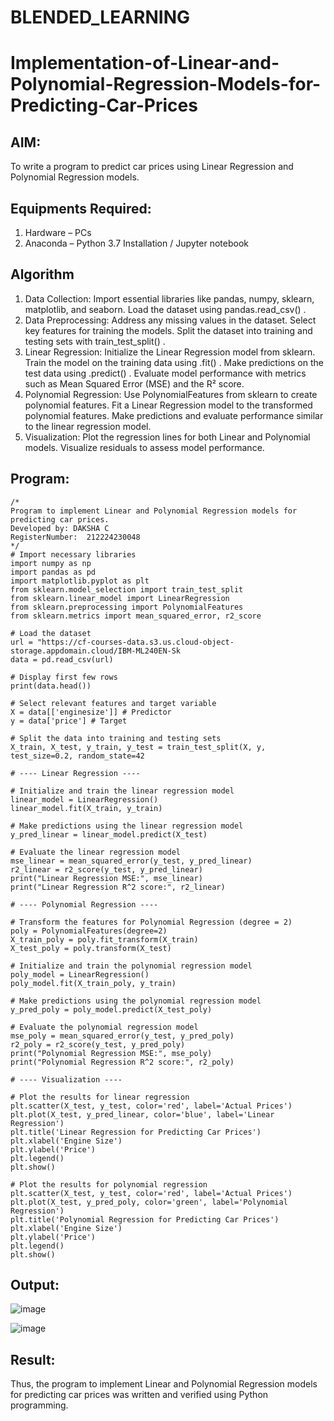 # BLENDED_LEARNING
# Implementation-of-Linear-and-Polynomial-Regression-Models-for-Predicting-Car-Prices

## AIM:
To write a program to predict car prices using Linear Regression and Polynomial Regression models.

## Equipments Required:
1. Hardware – PCs
2. Anaconda – Python 3.7 Installation / Jupyter notebook

## Algorithm
1. Data Collection:
Import essential libraries like pandas, numpy, sklearn, matplotlib, and seaborn.
Load the dataset using pandas.read_csv() .
2. Data Preprocessing:
Address any missing values in the dataset.
Select key features for training the models.
Split the dataset into training and testing sets with train_test_split() .
3. Linear Regression:
Initialize the Linear Regression model from sklearn.
Train the model on the training data using .fit() .
Make predictions on the test data using .predict() .
Evaluate model performance with metrics such as Mean Squared Error (MSE) and the R²
score.
4. Polynomial Regression:
Use PolynomialFeatures from sklearn to create polynomial features.
Fit a Linear Regression model to the transformed polynomial features.
Make predictions and evaluate performance similar to the linear regression model.
5. Visualization:
Plot the regression lines for both Linear and Polynomial models.
Visualize residuals to assess model performance.  

## Program:
```
/*
Program to implement Linear and Polynomial Regression models for predicting car prices.
Developed by: DAKSHA C
RegisterNumber:  212224230048
*/
# Import necessary libraries
import numpy as np
import pandas as pd
import matplotlib.pyplot as plt
from sklearn.model_selection import train_test_split
from sklearn.linear_model import LinearRegression
from sklearn.preprocessing import PolynomialFeatures
from sklearn.metrics import mean_squared_error, r2_score

# Load the dataset
url = "https://cf-courses-data.s3.us.cloud-object-storage.appdomain.cloud/IBM-ML240EN-Sk
data = pd.read_csv(url)

# Display first few rows
print(data.head())

# Select relevant features and target variable
X = data[['enginesize']] # Predictor
y = data['price'] # Target

# Split the data into training and testing sets
X_train, X_test, y_train, y_test = train_test_split(X, y, test_size=0.2, random_state=42

# ---- Linear Regression ----

# Initialize and train the linear regression model
linear_model = LinearRegression()
linear_model.fit(X_train, y_train)

# Make predictions using the linear regression model
y_pred_linear = linear_model.predict(X_test)

# Evaluate the linear regression model
mse_linear = mean_squared_error(y_test, y_pred_linear)
r2_linear = r2_score(y_test, y_pred_linear)
print("Linear Regression MSE:", mse_linear)
print("Linear Regression R^2 score:", r2_linear)

# ---- Polynomial Regression ----

# Transform the features for Polynomial Regression (degree = 2)
poly = PolynomialFeatures(degree=2)
X_train_poly = poly.fit_transform(X_train)
X_test_poly = poly.transform(X_test)

# Initialize and train the polynomial regression model
poly_model = LinearRegression()
poly_model.fit(X_train_poly, y_train)

# Make predictions using the polynomial regression model
y_pred_poly = poly_model.predict(X_test_poly)

# Evaluate the polynomial regression model
mse_poly = mean_squared_error(y_test, y_pred_poly)
r2_poly = r2_score(y_test, y_pred_poly)
print("Polynomial Regression MSE:", mse_poly)
print("Polynomial Regression R^2 score:", r2_poly)

# ---- Visualization ----

# Plot the results for linear regression
plt.scatter(X_test, y_test, color='red', label='Actual Prices')
plt.plot(X_test, y_pred_linear, color='blue', label='Linear Regression')
plt.title('Linear Regression for Predicting Car Prices')
plt.xlabel('Engine Size')
plt.ylabel('Price')
plt.legend()
plt.show()

# Plot the results for polynomial regression
plt.scatter(X_test, y_test, color='red', label='Actual Prices')
plt.plot(X_test, y_pred_poly, color='green', label='Polynomial Regression')
plt.title('Polynomial Regression for Predicting Car Prices')
plt.xlabel('Engine Size')
plt.ylabel('Price')
plt.legend()
plt.show()

```

## Output:
![image](https://github.com/user-attachments/assets/bb2ce79d-6e5c-4245-bb51-1657a93adb1b)

![image](https://github.com/user-attachments/assets/4eea65c6-4fdc-4955-819d-82fb5f8765f4)



## Result:
Thus, the program to implement Linear and Polynomial Regression models for predicting car prices was written and verified using Python programming.
